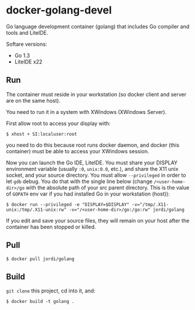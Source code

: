 docker-golang-devel
===================

Go language development container (golang) that includes Go compiler and tools and LiteIDE.

Softare versions:

- Go 1.3
- LiteIDE x22

Run
---

The container must reside in your workstation (so docker client and server are on the same host).

You need to run it in a system with XWindows (XWindows Server). 

First allow root to access your display with:

	$ xhost + SI:localuser:root

you need to do this because root runs docker daemon, and docker (this container) must be able to access your XWindows session. 

Now you can launch the Go IDE, LiteIDE. You must share your DISPLAY environment variable (usually `:0`, `unix:0.0`, etc.), and share the X11 unix socket, and your source directory. You must allow `--privileged` in order to let `gdb` debug. You do that with the single line below (change `/<user-home-dir>/go` with the absolute path of your src parent directory. This is the value of `GOPATH` env var if you had installed Go in your workstation (host)):

	$ docker run --privileged -e "DISPLAY=$DISPLAY" -v="/tmp/.X11-unix:/tmp/.X11-unix:rw" -v="/<user-home-dir>/go:/go:rw" jordi/golang

If you edit and save your source files, they will remain on your host after the container has been stopped or killed.

Pull
----

	$ docker pull jordi/golang

Build
-----

`git clone` this project, cd into it, and:

	$ docker build -t golang .

